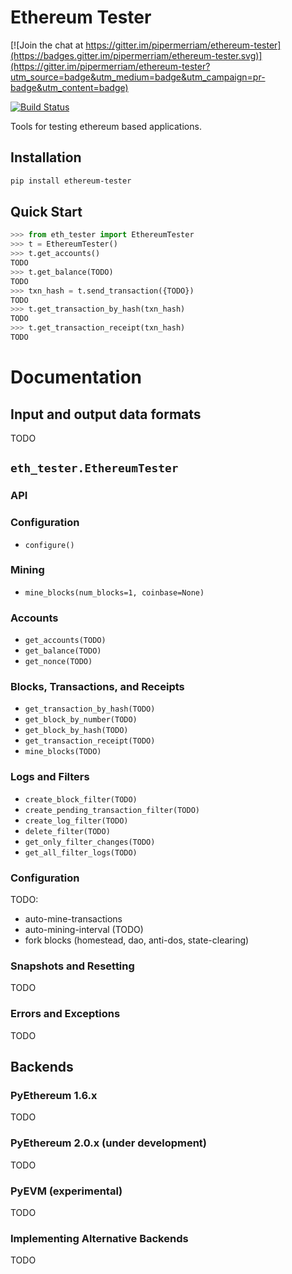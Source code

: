 # Ethereum Tester

[![Join the chat at https://gitter.im/pipermerriam/ethereum-tester](https://badges.gitter.im/pipermerriam/ethereum-tester.svg)](https://gitter.im/pipermerriam/ethereum-tester?utm_source=badge&utm_medium=badge&utm_campaign=pr-badge&utm_content=badge)

[![Build Status](https://travis-ci.org/pipermerriam/ethereum-tester.png)](https://travis-ci.org/pipermerriam/ethereum-tester)


Tools for testing ethereum based applications.


## Installation

```sh
pip install ethereum-tester
```


## Quick Start

```python
>>> from eth_tester import EthereumTester
>>> t = EthereumTester()
>>> t.get_accounts()
TODO
>>> t.get_balance(TODO)
TODO
>>> txn_hash = t.send_transaction({TODO})
TODO
>>> t.get_transaction_by_hash(txn_hash)
TODO
>>> t.get_transaction_receipt(txn_hash)
TODO
```


# Documentation

## Input and output data formats

TODO


## `eth_tester.EthereumTester`

### API

### Configuration

* `configure()`

### Mining

* `mine_blocks(num_blocks=1, coinbase=None)`

### Accounts

* `get_accounts(TODO)`
* `get_balance(TODO)`
* `get_nonce(TODO)`

### Blocks, Transactions, and Receipts

* `get_transaction_by_hash(TODO)`
* `get_block_by_number(TODO)`
* `get_block_by_hash(TODO)`
* `get_transaction_receipt(TODO)`
* `mine_blocks(TODO)`

### Logs and Filters

* `create_block_filter(TODO)`
* `create_pending_transaction_filter(TODO)`
* `create_log_filter(TODO)`
* `delete_filter(TODO)`
* `get_only_filter_changes(TODO)`
* `get_all_filter_logs(TODO)`


### Configuration

TODO:

* auto-mine-transactions
* auto-mining-interval (TODO)
* fork blocks (homestead, dao, anti-dos, state-clearing)


### Snapshots and Resetting

TODO


### Errors and Exceptions

TODO


## Backends

### PyEthereum 1.6.x

TODO

### PyEthereum 2.0.x (under development)

TODO

### PyEVM (experimental)

TODO

### Implementing Alternative Backends

TODO
